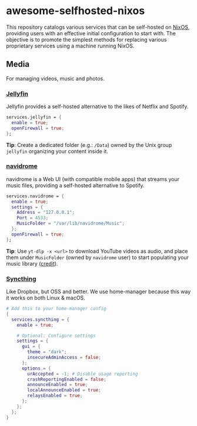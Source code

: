# awesome-selfhosted-nixos

This repository catalogs various services that can be self-hosted on [NixOS](https://nixos.asia/en/nixos-tutorial), providing users with an effective initial configuration to start with. The objective is to promote the simplest methods for replacing various proprietary services using a machine running NixOS.

## Media

For managing videos, music and photos.

### [Jellyfin](https://jellyfin.org/)

Jellyfin provides a self-hosted alternative to the likes of Netflix and Spotify.

```nix
services.jellyfin = {
  enable = true;
  openFirewall = true;
};
```

**Tip**: Create a dedicated folder (e.g.: `/Data`) owned by the Unix group `jellyfin` organizing your content inside it.

### [navidrome](https://www.navidrome.org/)

navidrome is a Web UI (with compatible mobile apps) that streams your music files, providing a self-hosted alternative to Spotify.

```nix
services.navidrome = {
  enable = true;
  settings = {
    Address = "127.0.0.1";
    Port = 4533;
    MusicFolder = "/var/lib/navidrome/Music";
  };
  openFirewall = true;
};
```

**Tip**: Use `yt-dlp -x <url>` to download YouTube videos as audio, and place them under `MusicFolder` (owned by `navidrome` user) to start populating your music library ([credit](https://x.com/sridca/status/1860154543247655267)).

### [Syncthing](https://syncthing.net/)

Like Dropbox, but OSS and better. We use home-manager because this way it works on both Linux & macOS.

```nix
# Add this to your home-manager config
{
  services.syncthing = {
    enable = true;

    # Optional: Configure settings
    settings = {
      gui = {
        theme = "dark";
        insecureAdminAccess = false;
      };
      options = {
        urAccepted = -1; # Disable usage reporting
        crashReportingEnabled = false;
        announceEnabled = true;
        localAnnounceEnabled = true;
        relaysEnabled = true;
      };
    };
  };
}
```
